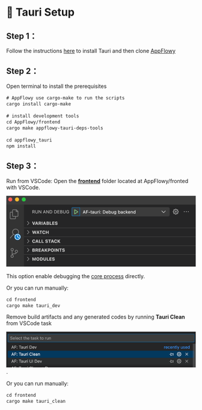 # 📡 Tauri  Setup

## Step 1：
Follow the instructions [here](https://tauri.app/v1/guides/getting-started/prerequisites) to install Tauri and then 
clone [AppFlowy](https://github.com/AppFlowy-IO/AppFlowy)

## Step 2：
Open terminal to install the prerequisites

```shell
# AppFlowy use cargo-make to run the scripts
cargo install cargo-make

# install development tools
cd AppFlowy/frontend
cargo make appflowy-tauri-deps-tools

cd appflowy_tauri
npm install
```

## Step 3：

Run from VSCode:
Open the **[frontend](https://github.com/AppFlowy-IO/AppFlowy/tree/main/frontend)** folder located at AppFlowy/fronted with VSCode.

![img.png](../../../../.gitbook/assets/vscode_run_tauri.png)

This option enable debugging the [core process](https://tauri.app/v1/references/architecture/process-model#the-core-process) directly.

Or you can run manually:
```shell
cd frontend
cargo make tauri_dev
```

Remove build artifacts and any generated codes by running **Tauri Clean** from VSCode task 

![img.png](../../../../.gitbook/assets/vscode_task_tauri_clean.png).

Or you can run manually:
```shell
cd frontend
cargo make tauri_clean
```
